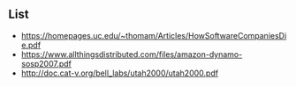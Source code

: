 ## List
- https://homepages.uc.edu/~thomam/Articles/HowSoftwareCompaniesDie.pdf
- https://www.allthingsdistributed.com/files/amazon-dynamo-sosp2007.pdf
- http://doc.cat-v.org/bell_labs/utah2000/utah2000.pdf
